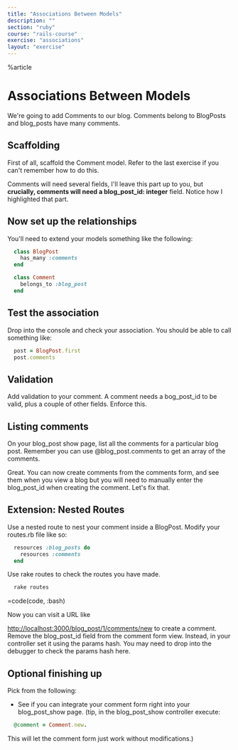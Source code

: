 ```yaml
---
title: "Associations Between Models"
description: ""
section: "ruby"
course: "rails-course"
exercise: "associations"
layout: "exercise"
---
```



%article



# Associations Between Models

We're going to add Comments to our blog. Comments belong to BlogPosts and blog_posts have many comments.

## Scaffolding

First of all, scaffold the Comment model. Refer to the last exercise if you can't remember how to do this.

Comments will need several fields, I'll leave this part up to you, but **crucially, comments will need a blog_post_id: integer** field. Notice how I highlighted that part.

## Now set up the relationships

You'll need to extend your models something like the following:

```ruby
  class BlogPost
    has_many :comments
  end

  class Comment
    belongs_to :blog_post
  end
```





## Test the association

Drop into the console and check your association. You should be able to call something like:

```ruby
  post = BlogPost.first
  post.comments
```





## Validation

Add validation to your comment. A comment needs a bog_post_id to be valid, plus a couple of other fields. Enforce this.


## Listing comments

On your blog_post show page, list all the comments for a particular blog post. Remember you can use @blog_post.comments to get an array of the comments.

Great. You can now create comments from the comments form, and see them when you view a blog but you will need to manually enter the blog_post_id when creating the comment. Let's fix that.

## Extension: Nested Routes

Use a nested route to nest your comment inside a BlogPost. Modify your routes.rb file like so:

```ruby
  resources :blog_posts do
    resources :comments
  end
```





Use rake routes to check the routes you have made.

```js
  rake routes
```

=code(code, :bash)



Now you can visit a URL like

<http://localhost:3000/blog_post/1/comments/new> to create a comment. Remove the blog_post_id field from the comment form view. Instead, in your controller set it using the params hash. You may need to drop into the debugger to check the params hash here.

## Optional finishing up

Pick from the following:

* See if you can integrate your comment form right into your blog_post_show page. (tip, in the blog_post_show controller execute:

```ruby
  @comment = Comment.new.
```




This will let the comment form just work without modifications.)
